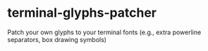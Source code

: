 # terminal-glyphs-patcher
Patch your own glyphs to your terminal fonts (e.g., extra powerline separators, box drawing symbols)
